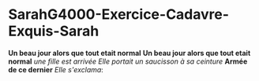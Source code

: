 # SarahG4000-Exercice-Cadavre-Exquis-Sarah

**Un beau jour alors que tout etait normal** 
**Un beau jour alors que tout etait normal**
_une fille est arrivée_
*Elle portait un saucisson à sa ceinture*
**Armée de ce dernier**
_Elle s'exclama_:
